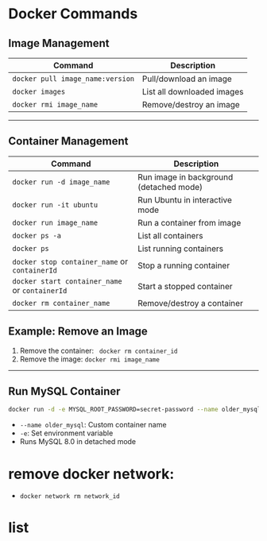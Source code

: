 # Docker Commands

## Image Management

| Command                                         | Description                                      |
|-------------------------------------------------|--------------------------------------------------|
| `docker pull image_name:version`                | Pull/download an image                           |
| `docker images`                                 | List all downloaded images                       |
| `docker rmi image_name`                         | Remove/destroy an image                          |

---

## Container Management

| Command                                         | Description                                 |
|-------------------------------------------------|---------------------------------------------|
| `docker run -d image_name`                      | Run image in background (detached mode)     |
| `docker run -it ubuntu`                         | Run Ubuntu in interactive mode              |
| `docker run image_name`                         | Run a container from image                  |
| `docker ps -a`                                  | List all containers                         |
| `docker ps`                                     | List running containers                     |
| `docker stop container_name` or `containerId`   | Stop a running container                    |
| `docker start container_name` or `containerId`  | Start a stopped container                   |
| `docker rm container_name`                      | Remove/destroy a container                  |


## Example: Remove an Image

1. Remove the container:
    ``` docker rm container_id```
2. Remove the image:
    ```docker rmi image_name ```

---

## Run MySQL Container

```sh
docker run -d -e MYSQL_ROOT_PASSWORD=secret-password --name older_mysql mysql:8.0
```
- `--name older_mysql`: Custom container name  
- `-e`: Set environment variable  
- Runs MySQL 8.0 in detached mode

# remove docker network:
- `docker network rm network_id`
# list 

